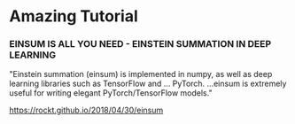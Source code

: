 # Amazing Tutorial

### EINSUM IS ALL YOU NEED - EINSTEIN SUMMATION IN DEEP LEARNING

"Einstein summation (einsum) is implemented in numpy, as well as deep learning libraries such as TensorFlow and ... PyTorch. ...einsum is extremely useful for writing elegant PyTorch/TensorFlow models."

https://rockt.github.io/2018/04/30/einsum
